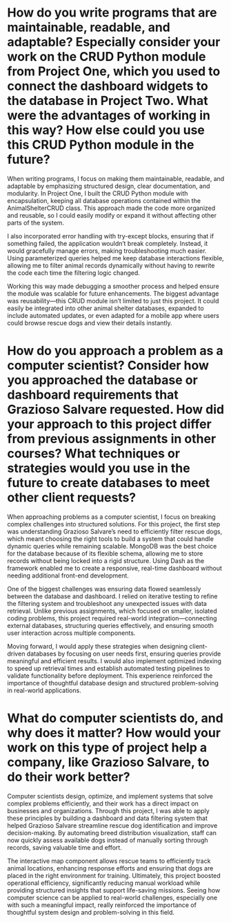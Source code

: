 # How do you write programs that are maintainable, readable, and adaptable? Especially consider your work on the CRUD Python module from Project One, which you used to connect the dashboard widgets to the database in Project Two. What were the advantages of working in this way? How else could you use this CRUD Python module in the future?

When writing programs, I focus on making them maintainable, readable, and adaptable by emphasizing structured design, clear documentation, and modularity. In Project One, I built the CRUD Python module with encapsulation, keeping all database operations contained within the AnimalShelterCRUD class. This approach made the code more organized and reusable, so I could easily modify or expand it without affecting other parts of the system.

I also incorporated error handling with try-except blocks, ensuring that if something failed, the application wouldn’t break completely. Instead, it would gracefully manage errors, making troubleshooting much easier. Using parameterized queries helped me keep database interactions flexible, allowing me to filter animal records dynamically without having to rewrite the code each time the filtering logic changed.

Working this way made debugging a smoother process and helped ensure the module was scalable for future enhancements. The biggest advantage was reusability—this CRUD module isn’t limited to just this project. It could easily be integrated into other animal shelter databases, expanded to include automated updates, or even adapted for a mobile app where users could browse rescue dogs and view their details instantly.


# How do you approach a problem as a computer scientist? Consider how you approached the database or dashboard requirements that Grazioso Salvare requested. How did your approach to this project differ from previous assignments in other courses? What techniques or strategies would you use in the future to create databases to meet other client requests?

When approaching problems as a computer scientist, I focus on breaking complex challenges into structured solutions. For this project, the first step was understanding Grazioso Salvare’s need to efficiently filter rescue dogs, which meant choosing the right tools to build a system that could handle dynamic queries while remaining scalable. MongoDB was the best choice for the database because of its flexible schema, allowing me to store records without being locked into a rigid structure. Using Dash as the framework enabled me to create a responsive, real-time dashboard without needing additional front-end development.

One of the biggest challenges was ensuring data flowed seamlessly between the database and dashboard. I relied on iterative testing to refine the filtering system and troubleshoot any unexpected issues with data retrieval. Unlike previous assignments, which focused on smaller, isolated coding problems, this project required real-world integration—connecting external databases, structuring queries effectively, and ensuring smooth user interaction across multiple components.

Moving forward, I would apply these strategies when designing client-driven databases by focusing on user needs first, ensuring queries provide meaningful and efficient results. I would also implement optimized indexing to speed up retrieval times and establish automated testing pipelines to validate functionality before deployment. This experience reinforced the importance of thoughtful database design and structured problem-solving in real-world applications.


# What do computer scientists do, and why does it matter? How would your work on this type of project help a company, like Grazioso Salvare, to do their work better?

Computer scientists design, optimize, and implement systems that solve complex problems efficiently, and their work has a direct impact on businesses and organizations. Through this project, I was able to apply these principles by building a dashboard and data filtering system that helped Grazioso Salvare streamline rescue dog identification and improve decision-making. By automating breed distribution visualization, staff can now quickly assess available dogs instead of manually sorting through records, saving valuable time and effort.

The interactive map component allows rescue teams to efficiently track animal locations, enhancing response efforts and ensuring that dogs are placed in the right environment for training. Ultimately, this project boosted operational efficiency, significantly reducing manual workload while providing structured insights that support life-saving missions. Seeing how computer science can be applied to real-world challenges, especially one with such a meaningful impact, really reinforced the importance of thoughtful system design and problem-solving in this field.
